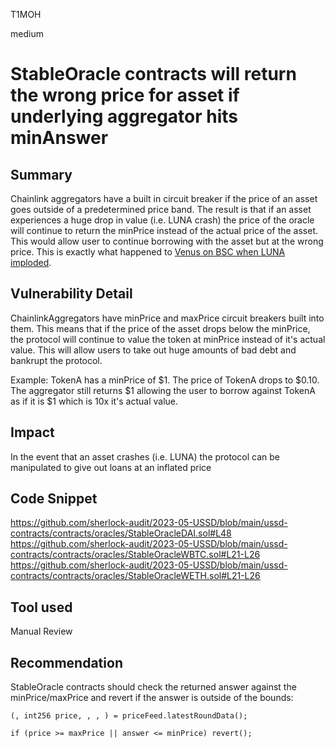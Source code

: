 T1MOH

medium

# StableOracle contracts will return the wrong price for asset if underlying aggregator hits minAnswer

## Summary
Chainlink aggregators have a built in circuit breaker if the price of an asset goes outside of a predetermined price band. The result is that if an asset experiences a huge drop in value (i.e. LUNA crash) the price of the oracle will continue to return the minPrice instead of the actual price of the asset. This would allow user to continue borrowing with the asset but at the wrong price. This is exactly what happened to [Venus on BSC when LUNA imploded](https://rekt.news/venus-blizz-rekt/).

## Vulnerability Detail
ChainlinkAggregators have minPrice and maxPrice circuit breakers built into them. This means that if the price of the asset drops below the minPrice, the protocol will continue to value the token at minPrice instead of it's actual value. This will allow users to take out huge amounts of bad debt and bankrupt the protocol.

Example:
TokenA has a minPrice of $1. The price of TokenA drops to $0.10. The aggregator still returns $1 allowing the user to borrow against TokenA as if it is $1 which is 10x it's actual value.

## Impact
In the event that an asset crashes (i.e. LUNA) the protocol can be manipulated to give out loans at an inflated price

## Code Snippet
https://github.com/sherlock-audit/2023-05-USSD/blob/main/ussd-contracts/contracts/oracles/StableOracleDAI.sol#L48
https://github.com/sherlock-audit/2023-05-USSD/blob/main/ussd-contracts/contracts/oracles/StableOracleWBTC.sol#L21-L26
https://github.com/sherlock-audit/2023-05-USSD/blob/main/ussd-contracts/contracts/oracles/StableOracleWETH.sol#L21-L26

## Tool used

Manual Review

## Recommendation
StableOracle contracts should check the returned answer against the minPrice/maxPrice and revert if the answer is outside of the bounds:
```solidity
(, int256 price, , , ) = priceFeed.latestRoundData(); 

if (price >= maxPrice || answer <= minPrice) revert();
```
